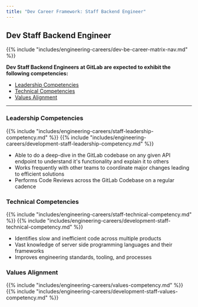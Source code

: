 ```yaml
---
title: "Dev Career Framework: Staff Backend Engineer"
---
```


## Dev Staff Backend Engineer

{{% include "includes/engineering-careers/dev-be-career-matrix-nav.md" %}}

**Dev Staff Backend Engineers at GitLab are expected to exhibit the following competencies:**

- [Leadership Competencies](#leadership-competencies)
- [Technical Competencies](#technical-competencies)
- [Values Alignment](#values-alignment)

---

### Leadership Competencies

{{% include "includes/engineering-careers/staff-leadership-competency.md" %}}
{{% include "includes/engineering-careers/development-staff-leadership-competency.md" %}}

- Able to do a deep-dive in the GitLab codebase on any given API endpoint to understand it's functionality and explain it to others
- Works frequently with other teams to coordinate major changes leading to efficient solutions
- Performs Code Reviews across the GitLab Codebase on a regular cadence

### Technical Competencies

{{% include "includes/engineering-careers/staff-technical-competency.md" %}}
{{% include "includes/engineering-careers/development-staff-technical-competency.md" %}}

- Identifies slow and inefficient code across multiple products
- Vast knowledge of server side programming languages and their frameworks
- Improves engineering standards, tooling, and processes

### Values Alignment

{{% include "includes/engineering-careers/values-competency.md" %}}
{{% include "includes/engineering-careers/development-staff-values-competency.md" %}}
